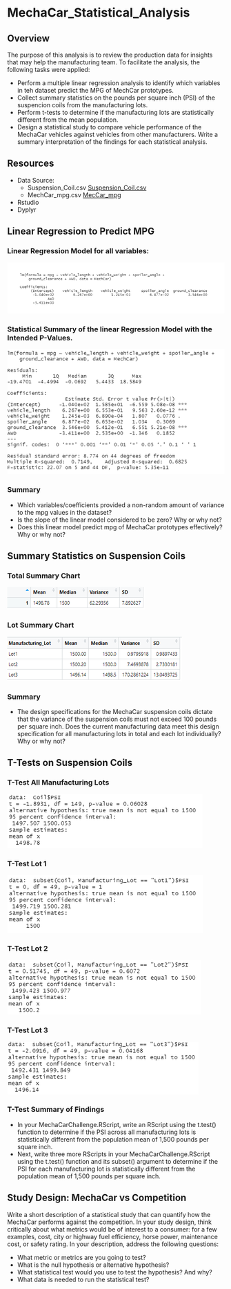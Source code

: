 # MechaCar_Statistical_Analysis

## Overview
The purpose of this analysis is to review the production data for insights that may help the manufacturing team.  To facilitate the analysis, the following tasks were applied:
- Perform a multiple linear regression analysis to identify which variables in teh dataset predict the MPG of MechCar prototypes.
- Collect summary statistics on the pounds per square inch (PSI) of the suspencion coils from the manufacturing lots.
- Perform t-tests to determine if the manufacturing lots are statistically different from the mean population.
- Design a statistical study to compare vehicle performance of the MechaCar vehicles against vehicles from other manufacturers.  Write a summary interpretation of the findings 
for each statistical analysis.

## Resources
- Data Source:
  - Suspension_Coil.csv [Suspension_Coil.csv](https://github.com/stephenanayashilliard/MechaCar_Statistical_Analysis/blob/main/Suspension_Coil.csv)
  - MechCar_mpg.csv [MecCar_mpg](https://github.com/stephenanayashilliard/MechaCar_Statistical_Analysis/blob/main/MechaCar_mpg.csv)
- Rstudio
- Dyplyr

## Linear Regression to Predict MPG

### Linear Regression Model for all variables:
![Linear](https://github.com/stephenanayashilliard/MechaCar_Statistical_Analysis/blob/main/Resources/Deliverable_one_linear.png)

### Statistical Summary of the linear Regression Model with the Intended P-Values.
![Summary](https://github.com/stephenanayashilliard/MechaCar_Statistical_Analysis/blob/main/Resources/Deliverable_summary.png)

### Summary

- Which variables/coefficients provided a non-random amount of variance to the mpg values in the dataset?
- Is the slope of the linear model considered to be zero? Why or why not?
- Does this linear model predict mpg of MechaCar prototypes effectively? Why or why not?

## Summary Statistics on Suspension Coils

### Total Summary Chart
![Total Summary](https://github.com/stephenanayashilliard/MechaCar_Statistical_Analysis/blob/main/Resources/Total%20Summary%20Chart.png)

### Lot Summary Chart
![Lot Summary](https://github.com/stephenanayashilliard/MechaCar_Statistical_Analysis/blob/main/Resources/Lot_Summary%20chart.png)

### Summary
- The design specifications for the MechaCar suspension coils dictate that the variance of the suspension coils must not exceed 100 pounds per square inch. Does the current manufacturing data meet this design specification for all manufacturing lots in total and each lot individually? Why or why not?

## T-Tests on Suspension Coils

### T-Test All Manufacturing Lots
![T-test(All Lots)](https://github.com/stephenanayashilliard/MechaCar_Statistical_Analysis/blob/main/Resources/T.test(all%20lots).png)

### T-Test Lot 1
![lot 1](https://github.com/stephenanayashilliard/MechaCar_Statistical_Analysis/blob/main/Resources/t-test%20Lot1.png)

### T-Test Lot 2
![Lot 2](https://github.com/stephenanayashilliard/MechaCar_Statistical_Analysis/blob/main/Resources/T-test%20Lot2.png)

### T-Test Lot 3
![Lot 3](https://github.com/stephenanayashilliard/MechaCar_Statistical_Analysis/blob/main/Resources/T-test%20Lot3.png)

### T-Test Summary of Findings

- In your MechaCarChallenge.RScript, write an RScript using the t.test() function to determine if the PSI across all manufacturing lots is statistically different from the population mean of 1,500 pounds per square inch.
- Next, write three more RScripts in your MechaCarChallenge.RScript using the t.test() function and its subset() argument to determine if the PSI for each manufacturing lot is statistically different from the population mean of 1,500 pounds per square inch.

## Study Design: MechaCar vs Competition

Write a short description of a statistical study that can quantify how the MechaCar performs against the competition. In your study design, think critically about what metrics would be of interest to a consumer: for a few examples, cost, city or highway fuel efficiency, horse power, maintenance cost, or safety rating.
In your description, address the following questions:
- What metric or metrics are you going to test?
- What is the null hypothesis or alternative hypothesis?
- What statistical test would you use to test the hypothesis? And why?
- What data is needed to run the statistical test?



